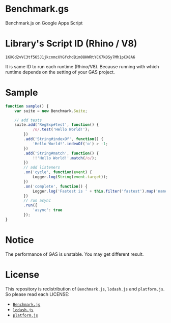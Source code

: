 # Benchmark.gs
Benchmark.js on Google Apps Script

# Library's Script ID (Rhino / V8)
`1KXGd2vVC3tf565J1jkcnmcXYGfchdBim08HWRtYCK7kDSy7Mh1pCX8A6`

It is same ID to run each runtime (Rhino/V8).
Because running with which runtime depends on the setting of your GAS project.

# Sample
```js
function sample() {
    var suite = new Benchmark.Suite;

    // add tests
    suite.add('RegExp#test', function() {
            /o/.test('Hello World!');
        })
        .add('String#indexOf', function() {
            'Hello World!'.indexOf('o') > -1;
        })
        .add('String#match', function() {
            !!'Hello World!'.match(/o/);
        })
        // add listeners
        .on('cycle', function(event) {
            Logger.log(String(event.target));
        })
        .on('complete', function() {
            Logger.log('Fastest is ' + this.filter('fastest').map('name'));
        })
        // run async
        .run({
            'async': true
        });
}
```

# Notice
The performance of GAS is unstable. You may get different result.

# License
This repository is redistribution of `Benchmark.js`, `lodash.js` and `platform.js`.
So please read each LICENSE:

- [`Benchmark.js`](https://github.com/bestiejs/benchmark.js/blob/master/LICENSE)
- [`lodash.js`](https://raw.githubusercontent.com/lodash/lodash/4.17.15-npm/LICENSE)
- [`platform.js`](https://github.com/bestiejs/platform.js/blob/master/LICENSE)
